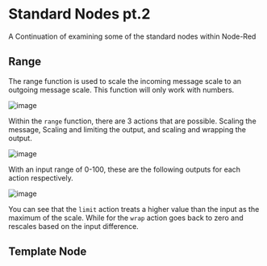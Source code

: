 # Standard Nodes pt.2
A Continuation of examining some of the standard nodes within Node-Red

## Range
The range function is used to scale the incoming message scale to an outgoing message scale. 
This function will only work with numbers.

![image](https://github.com/jabdelmalak/Training/assets/42245728/55376096-53c9-4541-af5d-da4f8e7fb54b)

Within the ```range``` function, there are 3 actions that are possible. Scaling the message, Scaling and limiting the output, and
scaling and wrapping the output.

![image](https://github.com/jabdelmalak/Training/assets/42245728/4d25337e-acb8-466d-9dc3-02fac1abb81a)

With an input range of 0-100, these are the following outputs for each action respectively.

![image](https://github.com/jabdelmalak/Training/assets/42245728/235781f8-2b82-46a0-bf65-fb3cca0b7f5b)


You can see that the ```limit``` action treats a higher value than the input as the maximum of the scale. While for
the ```wrap``` action goes back to zero and rescales based on the input difference.

## Template Node

